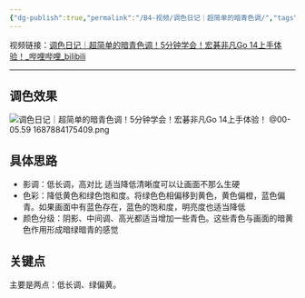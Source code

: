 ```yaml
---
{"dg-publish":true,"permalink":"/B4-视频/调色日记｜超简单的暗青色调/","tags":["摄影"]}
---
```



视频链接：[调色日记｜超简单的暗青色调！5分钟学会！宏碁非凡Go 14上手体验！\_哔哩哔哩\_bilibili](https://www.bilibili.com/video/BV1yu4y1o7zG)

---

## 调色效果

![调色日记｜超简单的暗青色调！5分钟学会！宏碁非凡Go 14上手体验！ @00-05.59 1687884175409.png](/img/user/images/%E8%B0%83%E8%89%B2%E6%97%A5%E8%AE%B0%EF%BD%9C%E8%B6%85%E7%AE%80%E5%8D%95%E7%9A%84%E6%9A%97%E9%9D%92%E8%89%B2%E8%B0%83%EF%BC%815%E5%88%86%E9%92%9F%E5%AD%A6%E4%BC%9A%EF%BC%81%E5%AE%8F%E7%A2%81%E9%9D%9E%E5%87%A1Go%2014%E4%B8%8A%E6%89%8B%E4%BD%93%E9%AA%8C%EF%BC%81%20@00-05.59%201687884175409.png)

## 具体思路

- 影调：低长调，高对比
适当降低清晰度可以让画面不那么生硬
- 色彩：降低黄色和绿色饱和度。将绿色色相偏移到黄色，黄色偏橙，蓝色偏青。如果画面中有蓝色存在，蓝色的饱和度，明亮度也适当降低
- 颜色分级：阴影、中间调、高光都适当增加一些青色。这些青色与画面的暗黄色作用形成暗绿暗青的感觉

## 关键点

主要是两点：低长调、绿偏黄。
